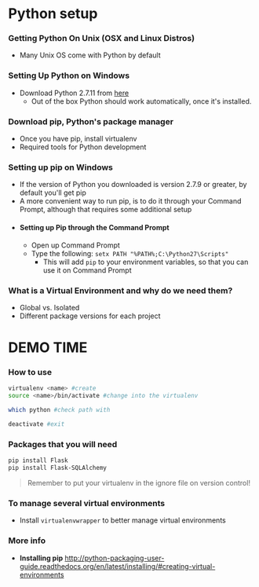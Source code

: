 # Python setup

### Getting Python On Unix (OSX and Linux Distros)
* Many Unix OS come with Python by default

### Setting Up Python on Windows
* Download Python 2.7.11 from [here](https://www.python.org/downloads/)
  * Out of the box Python should work automatically, once it's installed.

### Download pip, Python's package manager
* Once you have pip, install virtualenv
* Required tools for Python development

### Setting up pip on Windows
* If the version of Python you downloaded is version 2.7.9 or greater, by default you'll get pip
* A more convenient way to run pip, is to do it through your Command Prompt, although that requires some additional setup
* #### Setting up Pip through the Command Prompt
  * Open up Command Prompt
  * Type the following: `setx PATH "%PATH%;C:\Python27\Scripts"`
    *  This will add `pip` to your environment variables, so that you can use it on Command Prompt

### What is a Virtual Environment and why do we need them?
* Global vs. Isolated
* Different package versions for each project

# DEMO TIME

### How to use
```sh
virtualenv <name> #create
source <name>/bin/activate #change into the virtualenv

which python #check path with

deactivate #exit
```

### Packages that you will need
```sh
pip install Flask
pip install Flask-SQLAlchemy
```


> Remember to put your virtualenv in the ignore file on version control!

### To manage several virtual environments 
* Install ```virtualenvwrapper``` to better manage virtual environments

### More info
* **Installing pip** http://python-packaging-user-guide.readthedocs.org/en/latest/installing/#creating-virtual-environments

